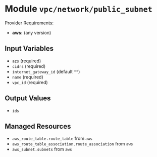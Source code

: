 
# Module `vpc/network/public_subnet`

Provider Requirements:
* **aws:** (any version)

## Input Variables
* `azs` (required)
* `cidrs` (required)
* `internet_gateway_id` (default `""`)
* `name` (required)
* `vpc_id` (required)

## Output Values
* `ids`

## Managed Resources
* `aws_route_table.route_table` from `aws`
* `aws_route_table_association.route_association` from `aws`
* `aws_subnet.subnets` from `aws`

